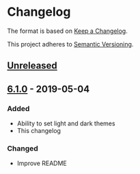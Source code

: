 # Changelog

The format is based on [Keep a Changelog](https://keepachangelog.com/en/1.0.0).

This project adheres to [Semantic Versioning](https://semver.org).

## [Unreleased]

## [6.1.0] - 2019-05-04

### Added

- Ability to set light and dark themes
- This changelog

### Changed

- Improve README

[unreleased]: https://github.com/Xyfir/accownt/compare/6.1.0...HEAD
[6.1.0]: https://github.com/Xyfir/accownt/releases/tag/6.1.0
